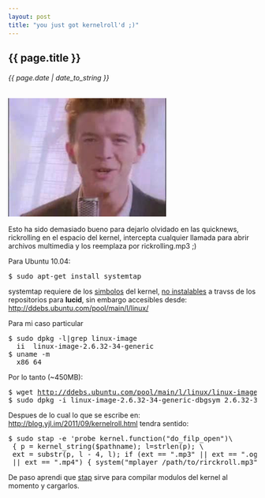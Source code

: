 ```yaml
---
layout: post
title: "you just got kernelroll'd ;)"
---
```


## {{ page.title }}
###### {{ page.date | date_to_string }}

**[![](/assets/img/56.png)](/assets/img/56.png)**

Esto ha sido demasiado bueno para dejarlo olvidado en las quicknews, rickrolling en el espacio del kernel, intercepta cualquier llamada para abrir archivos multimedia y los reemplaza por rickrolling.mp3 ;)

Para Ubuntu 10.04:

<pre class="sh_sh">
$ sudo apt-get install systemtap
</pre>

systemtap requiere de los [simbolos](http://en.wikipedia.org/wiki/Debug_symbol) del kernel, [no instalables](https://bugs.launchpad.net/ubuntu/+source/linux/+bug/289087) a travss de los repositorios para **lucid**, sin embargo accesibles desde: <http://ddebs.ubuntu.com/pool/main/l/linux/>

Para mi caso particular

<pre class="sh_sh">
$ sudo dpkg -l|grep linux-image
  ii  linux-image-2.6.32-34-generic
$ uname -m
  x86_64
</pre>

Por lo tanto (~450MB):

<pre class="sh_sh">
$ wget <a href="http://ddebs.ubuntu.com/pool/main/l/linux/linux-image-2.6.32-34-generic-dbgsym_2.6.32-34.77_amd64.ddeb" target="_blank">http://ddebs.ubuntu.com/pool/main/l/linux/linux-image-2.6.32-34...ddeb</a>
$ sudo dpkg -i linux-image-2.6.32-34-generic-dbgsym_2.6.32-34.77_amd64.ddeb
</pre>

Despues de lo cual lo que se escribe en: <http://blog.yjl.im/2011/09/kernelroll.html> tendra sentido:

<pre class="sh_sh">
$ sudo stap -e 'probe kernel.function("do_filp_open")\
 { p = kernel_string($pathname); l=strlen(p); \
 ext = substr(p, l - 4, l); if (ext == ".mp3" || ext == ".ogg" \
 || ext == ".mp4") { system("mplayer /path/to/rirckroll.mp3"); }}'
</pre>

De paso aprendi que [stap](http://sources.redhat.com/systemtap/) sirve para compilar modulos del kernel al momento y cargarlos.

